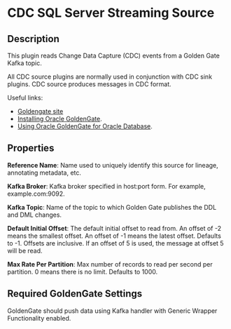 # CDC SQL Server Streaming Source

Description
-----------
This plugin reads Change Data Capture (CDC) events from a Golden Gate Kafka topic.

All CDC source plugins are normally used in conjunction with CDC sink plugins. 
CDC source produces messages in CDC format.  

Useful links:
* [Goldengate site](https://www.oracle.com/middleware/technologies/goldengate.html)
* [Installing Oracle GoldenGate](https://docs.oracle.com/goldengate/1212/gg-winux/GIORA/install.htm#GIORA162).
* [Using Oracle GoldenGate for Oracle Database](https://www.oracle.com/pls/topic/lookup?ctx=en/middleware/goldengate/core/18.1&id=GGODB-GUID-110CD372-2F7E-4262-B8D2-DC0A80422806).

Properties
----------
**Reference Name**: Name used to uniquely identify this source for lineage, annotating metadata, etc.

**Kafka Broker**: Kafka broker specified in host:port form. For example, example.com:9092.

**Kafka Topic**: Name of the topic to which Golden Gate publishes the DDL and DML changes.

**Default Initial Offset**: The default initial offset to read from. An offset of -2 means the smallest offset. 
An offset of -1 means the latest offset. Defaults to -1. Offsets are inclusive. 
If an offset of 5 is used, the message at offset 5 will be read.

**Max Rate Per Partition**: Max number of records to read per second per partition. 0 means there is no limit.
 Defaults to 1000.

Required GoldenGate Settings
----------
GoldenGate should push data using Kafka handler with Generic Wrapper Functionality enabled. 
